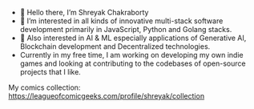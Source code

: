 - 👋 Hello there, I’m Shreyak Chakraborty
- 👀 I’m interested in all kinds of innovative multi-stack software development primarily in JavaScript, Python and Golang stacks.
- 👀 Also interested in AI & ML especially applications of Generative AI, Blockchain development and Decentralized technologies.
- Currently in my free time, I am working on developing my own indie games and looking at contributing to the codebases of open-source projects that I like.

My comics collection: https://leagueofcomicgeeks.com/profile/shreyak/collection

